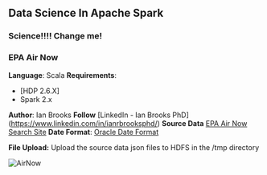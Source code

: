 ## Data Science In Apache Spark
### Science!!!! Change me!
### EPA Air Now

**Language**: Scala
**Requirements**: 
- [HDP 2.6.X]
- Spark 2.x

**Author**: Ian Brooks
**Follow** [LinkedIn - Ian Brooks PhD] (https://www.linkedin.com/in/ianrbrooksphd/)
**Source Data** [EPA Air Now Search Site](https://aqs.epa.gov/api)
**Date Format**: [Oracle Date Format](https://docs.oracle.com/javase/tutorial/i18n/format/simpleDateFormat.html)

**File Upload:** Upload the source data json  files to HDFS in the /tmp directory

![AirNow](http://www.sonomatech.com/sites/default/files/Plain_large_T.png "EPA Air Now")